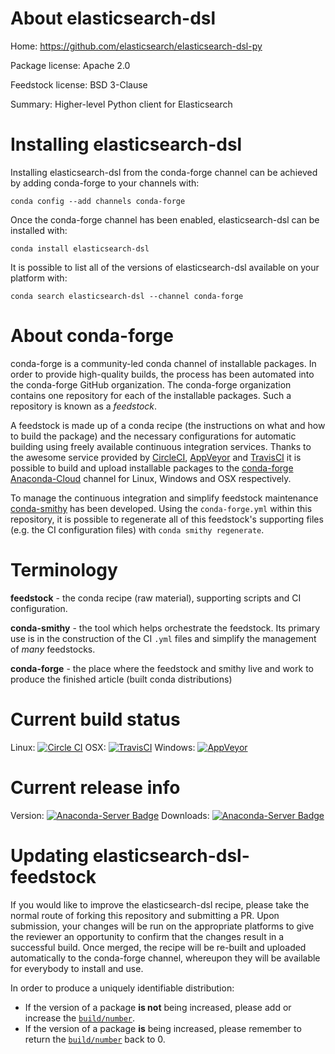 About elasticsearch-dsl
=======================

Home: https://github.com/elasticsearch/elasticsearch-dsl-py

Package license: Apache 2.0

Feedstock license: BSD 3-Clause

Summary: Higher-level Python client for Elasticsearch



Installing elasticsearch-dsl
============================

Installing elasticsearch-dsl from the conda-forge channel can be achieved by adding conda-forge to your channels with:

```
conda config --add channels conda-forge
```

Once the conda-forge channel has been enabled, elasticsearch-dsl can be installed with:

```
conda install elasticsearch-dsl
```

It is possible to list all of the versions of elasticsearch-dsl available on your platform with:

```
conda search elasticsearch-dsl --channel conda-forge
```


About conda-forge
=================

conda-forge is a community-led conda channel of installable packages.
In order to provide high-quality builds, the process has been automated into the
conda-forge GitHub organization. The conda-forge organization contains one repository 
for each of the installable packages. Such a repository is known as a *feedstock*.

A feedstock is made up of a conda recipe (the instructions on what and how to build
the package) and the necessary configurations for automatic building using freely
available continuous integration services. Thanks to the awesome service provided by
[CircleCI](https://circleci.com/), [AppVeyor](http://www.appveyor.com/)
and [TravisCI](https://travis-ci.org/) it is possible to build and upload installable
packages to the [conda-forge](https://anaconda.org/conda-forge)
[Anaconda-Cloud](http://docs.anaconda.org/) channel for Linux, Windows and OSX respectively.

To manage the continuous integration and simplify feedstock maintenance
[conda-smithy](http://github.com/conda-forge/conda-smithy) has been developed.
Using the ``conda-forge.yml`` within this repository, it is possible to regenerate all of
this feedstock's supporting files (e.g. the CI configuration files) with ``conda smithy regenerate``.


Terminology
===========

**feedstock** - the conda recipe (raw material), supporting scripts and CI configuration.

**conda-smithy** - the tool which helps orchestrate the feedstock.
                   Its primary use is in the construction of the CI ``.yml`` files
                   and simplify the management of *many* feedstocks.

**conda-forge** - the place where the feedstock and smithy live and work to
                  produce the finished article (built conda distributions)

Current build status
====================

Linux: [![Circle CI](https://circleci.com/gh/conda-forge/elasticsearch-dsl-feedstock.svg?style=svg)](https://circleci.com/gh/conda-forge/elasticsearch-dsl-feedstock)
OSX: [![TravisCI](https://travis-ci.org/conda-forge/elasticsearch-dsl-feedstock.svg?branch=master)](https://travis-ci.org/conda-forge/elasticsearch-dsl-feedstock) 
Windows: [![AppVeyor](https://ci.appveyor.com/api/projects/status/github/conda-forge/elasticsearch-dsl-feedstock?svg=True)](https://ci.appveyor.com/project/conda-forge/elasticsearch-dsl-feedstock/branch/master)

Current release info
====================
Version: [![Anaconda-Server Badge](https://anaconda.org/conda-forge/elasticsearch-dsl/badges/version.svg)](https://anaconda.org/conda-forge/elasticsearch-dsl)
Downloads: [![Anaconda-Server Badge](https://anaconda.org/conda-forge/elasticsearch-dsl/badges/downloads.svg)](https://anaconda.org/conda-forge/elasticsearch-dsl)


Updating elasticsearch-dsl-feedstock
====================================

If you would like to improve the elasticsearch-dsl recipe, please take the normal
route of forking this repository and submitting a PR. Upon submission, your changes will
be run on the appropriate platforms to give the reviewer an opportunity to confirm that the
changes result in a successful build. Once merged, the recipe will be re-built and uploaded
automatically to the conda-forge channel, whereupon they will be available for everybody to
install and use.

In order to produce a uniquely identifiable distribution:
 * If the version of a package **is not** being increased, please add or increase
   the [``build/number``](http://conda.pydata.org/docs/building/meta-yaml.html#build-number-and-string). 
 * If the version of a package **is** being increased, please remember to return
   the [``build/number``](http://conda.pydata.org/docs/building/meta-yaml.html#build-number-and-string)
   back to 0.
